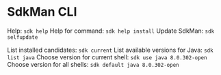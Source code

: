 # SdkMan CLI

Help: `sdk help`
Help for command: `sdk help install`
Update SdkMan: `sdk selfupdate`

List installed candidates: `sdk current`
List available versions for Java: `sdk list java`
Choose version for current shell: `sdk use java 8.0.302-open`
Choose version for all shells: `sdk default java 8.0.302-open`
